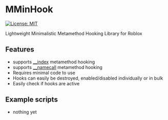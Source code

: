 # MMinHook
[![License: MIT](https://img.shields.io/badge/License-MIT-blue.svg)](https://opensource.org/licenses/MIT)

Lightweight Minimalistic Metamethod Hooking Library for Roblox

## Features
- supports [__index](https://www.lua.org/pil/13.4.1.html) metamethod hooking
- supports [__namecall](https://chatgpt.com/?search=%22what%20does%20__namecall%20mean?%22) metamethod hooking
- Requires minimal code to use
- Hooks can easily be destroyed, enabled/disabled individually or in bulk
- Easily check if hooks are active

## Example scripts
- nothing yet
